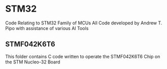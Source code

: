 # STM32
Code Relating to STM32 Family of MCUs
All Code developed by Andrew T. Pipo with assistance of various AI Tools
## STMF042K6T6
This folder contains C code written to operate the STMF042K6T6 Chip on the STM Nucleo-32 Board
